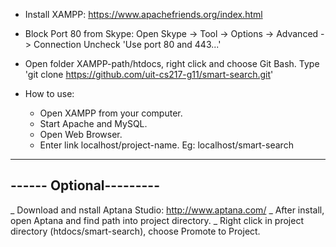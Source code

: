 - Install XAMPP:
https://www.apachefriends.org/index.html

- Block Port 80 from Skype:
Open Skype -> Tool -> Options -> Advanced -> Connection
Uncheck 'Use port 80 and 443...'

- Open folder XAMPP-path/htdocs, right click and choose Git Bash.
Type 'git clone https://github.com/uit-cs217-g11/smart-search.git'

- How to use:
	+ Open XAMPP from your computer.
	+ Start Apache and MySQL.
	+ Open Web Browser.
	+ Enter link localhost/project-name. Eg: localhost/smart-search
	
------------------------
------ Optional---------
------------------------
_ Download and nstall Aptana Studio: http://www.aptana.com/
_ After install, open Aptana and find path into project directory.
_ Right click in project directory (htdocs/smart-search), choose Promote to Project.